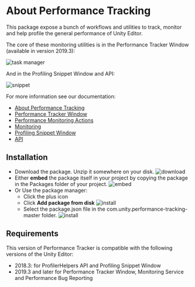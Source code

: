 # About Performance Tracking

This package expose a bunch of workflows and utilities to track, monitor and help profile the general performance of Unity Editor.

The core of these monitoring utilities is in the Performance Tracker Window (available in version 2019.3):

![task manager](Documentation~/images/performance-tracker-window.png)

And in the Profiling Snippet Window and API:

![snippet](Documentation~/images/profiling_snippet_window.gif)

For more information see our documentation:

* [About Performance Tracking](Documentation~/index.md)
* [Performance Tracker Window](Documentation~/performance-tracker-window.md)
* [Performance Monitoring Actions](Documentation~/performance-window-actions.md)
* [Monitoring](Documentation~/monitoring.md)
* [Profiling Snippet Window](Documentation~/profiling-snippet-window.md)
* [API](Documentation~/api.md)

## Installation
- Download the package. Unzip it somewhere on your disk.
![download](Documentation~/images/download.png)
- Either **embed** the package itself in your project by copying the package in the Packages folder of your project.
![embed](Documentation~/images/embed.png)
- Or Use the package manager:
    - Click the plus icon
    - Click **Add package from disk**
![install](Documentation~/images/add-package.png)
    - Select the package.json file in the com.unity.performance-tracking-master folder.
![install](Documentation~/images/select-package.png)
    
## Requirements

This version of Performance Tracker is compatible with the following versions of the Unity Editor:

* 2018.3: for ProfilerHelpers API and Profiling Snippet Window
* 2019.3 and later for Performance Tracker Window, Monitoring Service and Performance Bug Reporting
